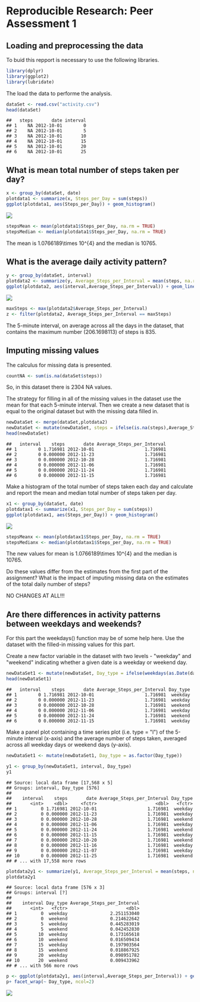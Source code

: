 # Reproducible Research: Peer Assessment 1



## Loading and preprocessing the data
To buid this repport is necessary to use the following libraries.


```r
library(dplyr)
library(ggplot2)
library(lubridate)
```

The load the data to performe the analysis.

```r
dataSet <- read.csv("activity.csv")
head(dataSet)
```

```
##   steps       date interval
## 1    NA 2012-10-01        0
## 2    NA 2012-10-01        5
## 3    NA 2012-10-01       10
## 4    NA 2012-10-01       15
## 5    NA 2012-10-01       20
## 6    NA 2012-10-01       25
```

## What is mean total number of steps taken per day?


```r
x <- group_by(dataSet, date)
plotdata1 <- summarize(x, Steps_per_Day = sum(steps))
ggplot(plotdata1, aes(Steps_per_Day)) + geom_histogram()
```

![](PA1_template_files/figure-html/unnamed-chunk-3-1.png)<!-- -->

```r
stepsMean <- mean(plotdata1$Steps_per_Day, na.rm = TRUE)
stepsMedian <- median(plotdata1$Steps_per_Day, na.rm = TRUE)
```

The mean is 1.0766189\times 10^{4} and the median is 10765.

## What is the average daily activity pattern?


```r
y <- group_by(dataSet, interval)
plotdata2 <- summarize(y, Average_Steps_per_Interval = mean(steps, na.rm = TRUE))
ggplot(plotdata2, aes(interval,Average_Steps_per_Interval)) + geom_line()
```

![](PA1_template_files/figure-html/unnamed-chunk-4-1.png)<!-- -->

```r
maxSteps <- max(plotdata2$Average_Steps_per_Interval)
z <- filter(plotdata2, Average_Steps_per_Interval == maxSteps)
```

The 5-minute interval, on average across all the days in the dataset, that contains the maximum number (206.1698113) of steps is 835.

## Imputing missing values

The calculus for missing data is presented.

```r
countNA <- sum(is.na(dataSet$steps))
```

So, in this dataset there is 2304 NA values.

The strategy for filling in all of the missing values in the dataset use the mean for that each 5-minute interval. Then we create a new dataset that is equal to the original dataset but with the missing data filled in.


```r
newDataSet <- merge(dataSet,plotdata2)
newDataSet <- mutate(newDataSet, steps = ifelse(is.na(steps),Average_Steps_per_Interval ,steps))
head(newDataSet)
```

```
##   interval    steps       date Average_Steps_per_Interval
## 1        0 1.716981 2012-10-01                   1.716981
## 2        0 0.000000 2012-11-23                   1.716981
## 3        0 0.000000 2012-10-28                   1.716981
## 4        0 0.000000 2012-11-06                   1.716981
## 5        0 0.000000 2012-11-24                   1.716981
## 6        0 0.000000 2012-11-15                   1.716981
```


Make a histogram of the total number of steps taken each day and calculate and report the mean and median total number of steps taken per day.


```r
x1 <- group_by(dataSet, date)
plotdatax1 <- summarize(x1, Steps_per_Day = sum(steps))
ggplot(plotdatax1, aes(Steps_per_Day)) + geom_histogram()
```

![](PA1_template_files/figure-html/unnamed-chunk-7-1.png)<!-- -->

```r
stepsMeanx <- mean(plotdatax1$Steps_per_Day, na.rm = TRUE)
stepsMedianx <- median(plotdatax1$Steps_per_Day, na.rm = TRUE)
```

The new values for mean is 1.0766189\times 10^{4} and the median is 10765.

Do these values differ from the estimates from the first part of the assignment? What is the impact of imputing missing data on the estimates of the total daily number of steps?

NO CHANGES AT ALL!!!


## Are there differences in activity patterns between weekdays and weekends?

For this part the weekdays() function may be of some help here. Use the dataset with the filled-in missing values for this part.

Create a new factor variable in the dataset with two levels - "weekday" and "weekend" indicating whether a given date is a weekday or weekend day.


```r
newDataSet1 <- mutate(newDataSet, Day_type = ifelse(weekdays(as.Date(date))=="sábado"|weekdays(as.Date(date))=="domingo", "weekend", "weekday"))
head(newDataSet1)
```

```
##   interval    steps       date Average_Steps_per_Interval Day_type
## 1        0 1.716981 2012-10-01                   1.716981  weekday
## 2        0 0.000000 2012-11-23                   1.716981  weekday
## 3        0 0.000000 2012-10-28                   1.716981  weekend
## 4        0 0.000000 2012-11-06                   1.716981  weekday
## 5        0 0.000000 2012-11-24                   1.716981  weekend
## 6        0 0.000000 2012-11-15                   1.716981  weekday
```


Make a panel plot containing a time series plot (i.e. type = "l") of the 5-minute interval (x-axis) and the average number of steps taken, averaged across all weekday days or weekend days (y-axis).


```r
newDataSet1 <- mutate(newDataSet1, Day_type = as.factor(Day_type))

y1 <- group_by(newDataSet1, interval, Day_type)
y1
```

```
## Source: local data frame [17,568 x 5]
## Groups: interval, Day_type [576]
## 
##    interval    steps       date Average_Steps_per_Interval Day_type
##       <int>    <dbl>     <fctr>                      <dbl>   <fctr>
## 1         0 1.716981 2012-10-01                   1.716981  weekday
## 2         0 0.000000 2012-11-23                   1.716981  weekday
## 3         0 0.000000 2012-10-28                   1.716981  weekend
## 4         0 0.000000 2012-11-06                   1.716981  weekday
## 5         0 0.000000 2012-11-24                   1.716981  weekend
## 6         0 0.000000 2012-11-15                   1.716981  weekday
## 7         0 0.000000 2012-10-20                   1.716981  weekend
## 8         0 0.000000 2012-11-16                   1.716981  weekday
## 9         0 0.000000 2012-11-07                   1.716981  weekday
## 10        0 0.000000 2012-11-25                   1.716981  weekend
## # ... with 17,558 more rows
```

```r
plotdata2y1 <- summarize(y1, Average_Steps_per_Interval = mean(steps, na.rm = TRUE))
plotdata2y1
```

```
## Source: local data frame [576 x 3]
## Groups: interval [?]
## 
##    interval Day_type Average_Steps_per_Interval
##       <int>   <fctr>                      <dbl>
## 1         0  weekday                2.251153040
## 2         0  weekend                0.214622642
## 3         5  weekday                0.445283019
## 4         5  weekend                0.042452830
## 5        10  weekday                0.173165618
## 6        10  weekend                0.016509434
## 7        15  weekday                0.197903564
## 8        15  weekend                0.018867925
## 9        20  weekday                0.098951782
## 10       20  weekend                0.009433962
## # ... with 566 more rows
```

```r
p <- ggplot(plotdata2y1, aes(interval,Average_Steps_per_Interval)) + geom_line()
p+ facet_wrap(~ Day_type, ncol=2)
```

![](PA1_template_files/figure-html/unnamed-chunk-9-1.png)<!-- -->
